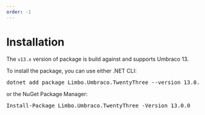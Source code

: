 ```yaml
---
order: -1
---
```


# Installation

The `v13.x` version of package is build against and supports Umbraco 13.

<div class="installation" version="13">
    <p>To install the package, you can use either .NET CLI:</p>
    <div class="highlight"><pre>dotnet add package Limbo.Umbraco.TwentyThree --version 13.0.0</pre></div>
    <p>or the NuGet Package Manager:</p>
    <div class="highlight"><pre>Install-Package Limbo.Umbraco.TwentyThree -Version 13.0.0</pre></div>
</div>
